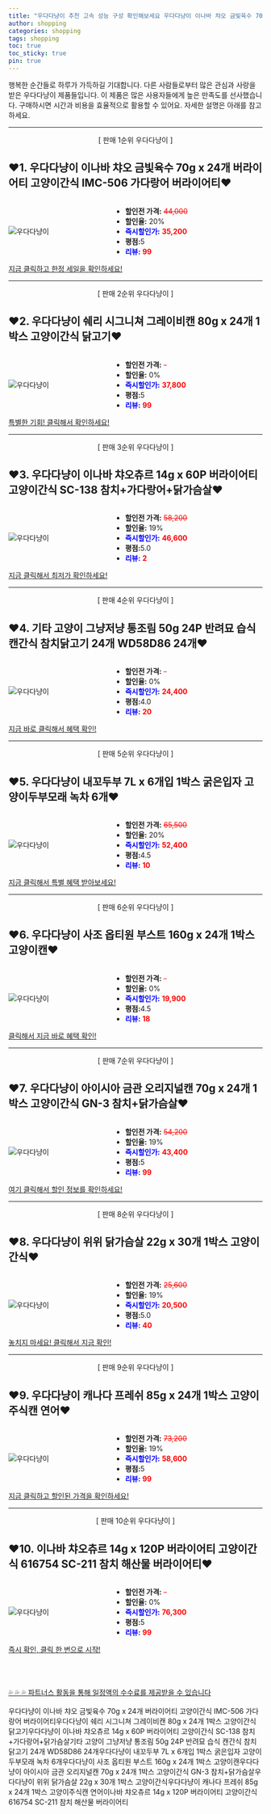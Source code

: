 ```yaml
---
title: "우다다냥이 추천 고속 성능 구성 확인해보세요 우다다냥이 이나바 챠오 금빛육수 70g"
author: shopping
categories: shopping
tags: shopping
toc: true
toc_sticky: true
pin: true
---
```

행복한 순간들로 하루가 가득하길 기대합니다. 다른 사람들로부터 많은 관심과 사랑을 받은 우다다냥이 제품들입니다. 이 제품은 많은 사용자들에게 높은 만족도를 선사했습니다. 구매하시면 시간과 비용을 효율적으로 활용할 수 있어요. 자세한 설명은 아래를 참고하세요.

---
<p class="toplist" style="margin: 0 auto; display: block; width: fit-content;">[ 판매 1순위 우다다냥이 ]</p>

<h2><strong>❤️1. 우다다냥이 이나바 챠오 금빛육수 70g x 24개 버라이어티 고양이간식 IMC-506 가다랑어 버라이어티❤️</strong></h2>

<div style="display: flex; align-items: center;">
    <div style="flex: 0.4;">
        <img src="https://thumbnail9.coupangcdn.com/thumbnails/remote/230x230ex/image/vendor_inventory/bf2b/26d91de9c45ed4601b94bf5a411a2060cd63855f727c9b12593458fc5b3f.jpg" alt="우다다냥이" style="max-width: 100%;">
    </div>
    <div style="flex: 0.6; margin-left: 10px;">
        <ul>
            <li><strong>할인전 가격:</strong> <del style="color: red;">44,000</del></li>
            <li><strong>할인율:</strong> 20%</li>
            <li><span style='color:blue'><strong>즉시할인가:</strong></span> <span style='color:red'><strong>35,200</strong></span></li>
            <li><strong>평점:</strong>5</li>
            <li><span style='color:blue'><strong>리뷰:</strong></span> <span style='color:red'><strong>99</strong></span></li>
        </ul>
    </div>
</div>
<div class="center">
    <a href="https://selin100587001.github.io?lptag=AF9450613&subid=githubio&pageKey=7966355675&traceid=V0-153&itemId=22046302419&vendorItemId=89093617938" class="myButton">
        지금 클릭하고 한정 세일을 확인하세요!
    </a>
</div>


---
<p class="toplist" style="margin: 0 auto; display: block; width: fit-content;">[ 판매 2순위 우다다냥이 ]</p>

<h2><strong>❤️2. 우다다냥이 쉐리 시그니쳐 그레이비캔 80g x 24개 1박스 고양이간식 닭고기❤️</strong></h2>

<div style="display: flex; align-items: center;">
    <div style="flex: 0.4;">
        <img src="https://thumbnail9.coupangcdn.com/thumbnails/remote/230x230ex/image/vendor_inventory/4a73/51c1954db8112c304401a393adc4fdcfaca8992beb2a3a8252e94e2ab378.jpg" alt="우다다냥이" style="max-width: 100%;">
    </div>
    <div style="flex: 0.6; margin-left: 10px;">
        <ul>
            <li><strong>할인전 가격:</strong> <del style="color: red;">-</del></li>
            <li><strong>할인율:</strong> 0%</li>
            <li><span style='color:blue'><strong>즉시할인가:</strong></span> <span style='color:red'><strong>37,800</strong></span></li>
            <li><strong>평점:</strong>5</li>
            <li><span style='color:blue'><strong>리뷰:</strong></span> <span style='color:red'><strong>99</strong></span></li>
        </ul>
    </div>
</div>
<div class="center">
    <a href="https://selin100587001.github.io?lptag=AF9450613&subid=githubio&pageKey=8091382892&traceid=V0-153&itemId=22852211450&vendorItemId=90052212587" class="myButton">
        특별한 기회! 클릭해서 확인하세요!
    </a>
</div>


---
<p class="toplist" style="margin: 0 auto; display: block; width: fit-content;">[ 판매 3순위 우다다냥이 ]</p>

<h2><strong>❤️3. 우다다냥이 이나바 챠오츄르 14g x 60P 버라이어티 고양이간식 SC-138 참치+가다랑어+닭가슴살❤️</strong></h2>

<div style="display: flex; align-items: center;">
    <div style="flex: 0.4;">
        <img src="https://thumbnail10.coupangcdn.com/thumbnails/remote/230x230ex/image/vendor_inventory/575f/e7b29a3fc7d7c8d81f283d17d7d4d2d58d69e60b101fcd5acfc029dab42c.jpg" alt="우다다냥이" style="max-width: 100%;">
    </div>
    <div style="flex: 0.6; margin-left: 10px;">
        <ul>
            <li><strong>할인전 가격:</strong> <del style="color: red;">58,200</del></li>
            <li><strong>할인율:</strong> 19%</li>
            <li><span style='color:blue'><strong>즉시할인가:</strong></span> <span style='color:red'><strong>46,600</strong></span></li>
            <li><strong>평점:</strong>5.0</li>
            <li><span style='color:blue'><strong>리뷰:</strong></span> <span style='color:red'><strong>2</strong></span></li>
        </ul>
    </div>
</div>
<div class="center">
    <a href="https://selin100587001.github.io?lptag=AF9450613&subid=githubio&pageKey=7277948618&traceid=V0-153&itemId=18575371178&vendorItemId=86568961551" class="myButton">
        지금 클릭해서 최저가 확인하세요!
    </a>
</div>


---
<p class="toplist" style="margin: 0 auto; display: block; width: fit-content;">[ 판매 4순위 우다다냥이 ]</p>

<h2><strong>❤️4. 기타 고양이 그냥저냥 통조림 50g 24P 반려묘 습식 캔간식 참치닭고기 24개 WD58D86 24개❤️</strong></h2>

<div style="display: flex; align-items: center;">
    <div style="flex: 0.4;">
        <img src="https:https://img1a.coupangcdn.com/image/coupang/list/adultProduct_plp.png" alt="우다다냥이" style="max-width: 100%;">
    </div>
    <div style="flex: 0.6; margin-left: 10px;">
        <ul>
            <li><strong>할인전 가격:</strong> <del style="color: red;">-</del></li>
            <li><strong>할인율:</strong> 0%</li>
            <li><span style='color:blue'><strong>즉시할인가:</strong></span> <span style='color:red'><strong>24,400</strong></span></li>
            <li><strong>평점:</strong>4.0</li>
            <li><span style='color:blue'><strong>리뷰:</strong></span> <span style='color:red'><strong>20</strong></span></li>
        </ul>
    </div>
</div>
<div class="center">
    <a href="https://selin100587001.github.io?lptag=AF9450613&subid=githubio&pageKey=7862105732&traceid=V0-153&itemId=23502958720&vendorItemId=90529386289" class="myButton">
        지금 바로 클릭해서 혜택 확인!
    </a>
</div>


---
<p class="toplist" style="margin: 0 auto; display: block; width: fit-content;">[ 판매 5순위 우다다냥이 ]</p>

<h2><strong>❤️5. 우다다냥이 내꼬두부 7L x 6개입 1박스 굵은입자 고양이두부모래 녹차 6개❤️</strong></h2>

<div style="display: flex; align-items: center;">
    <div style="flex: 0.4;">
        <img src="https:https://img1a.coupangcdn.com/image/coupang/list/adultProduct_plp.png" alt="우다다냥이" style="max-width: 100%;">
    </div>
    <div style="flex: 0.6; margin-left: 10px;">
        <ul>
            <li><strong>할인전 가격:</strong> <del style="color: red;">65,500</del></li>
            <li><strong>할인율:</strong> 20%</li>
            <li><span style='color:blue'><strong>즉시할인가:</strong></span> <span style='color:red'><strong>52,400</strong></span></li>
            <li><strong>평점:</strong>4.5</li>
            <li><span style='color:blue'><strong>리뷰:</strong></span> <span style='color:red'><strong>10</strong></span></li>
        </ul>
    </div>
</div>
<div class="center">
    <a href="https://selin100587001.github.io?lptag=AF9450613&subid=githubio&pageKey=8115784115&traceid=V0-153&itemId=18564845847&vendorItemId=88944088042" class="myButton">
        지금 클릭해서 특별 혜택 받아보세요!
    </a>
</div>


---
<p class="toplist" style="margin: 0 auto; display: block; width: fit-content;">[ 판매 6순위 우다다냥이 ]</p>

<h2><strong>❤️6. 우다다냥이 사조 옵티원 부스트 160g x 24개 1박스 고양이캔❤️</strong></h2>

<div style="display: flex; align-items: center;">
    <div style="flex: 0.4;">
        <img src="https://thumbnail7.coupangcdn.com/thumbnails/remote/230x230ex/image/vendor_inventory/6943/d36a847b3837b0c1737b6cb927b178d5f08937c194f4ec3fe0b0655687a3.jpg" alt="우다다냥이" style="max-width: 100%;">
    </div>
    <div style="flex: 0.6; margin-left: 10px;">
        <ul>
            <li><strong>할인전 가격:</strong> <del style="color: red;">-</del></li>
            <li><strong>할인율:</strong> 0%</li>
            <li><span style='color:blue'><strong>즉시할인가:</strong></span> <span style='color:red'><strong>19,900</strong></span></li>
            <li><strong>평점:</strong>4.5</li>
            <li><span style='color:blue'><strong>리뷰:</strong></span> <span style='color:red'><strong>18</strong></span></li>
        </ul>
    </div>
</div>
<div class="center">
    <a href="https://selin100587001.github.io?lptag=AF9450613&subid=githubio&pageKey=7372540517&traceid=V0-153&itemId=18429878480&vendorItemId=87438564254" class="myButton">
        클릭해서 지금 바로 혜택 확인!
    </a>
</div>


---
<p class="toplist" style="margin: 0 auto; display: block; width: fit-content;">[ 판매 7순위 우다다냥이 ]</p>

<h2><strong>❤️7. 우다다냥이 아이시아 금관 오리지널캔 70g x 24개 1박스 고양이간식 GN-3 참치+닭가슴살❤️</strong></h2>

<div style="display: flex; align-items: center;">
    <div style="flex: 0.4;">
        <img src="https://thumbnail6.coupangcdn.com/thumbnails/remote/230x230ex/image/vendor_inventory/5535/71817acf7d2fae13aab883dbdc91304e75ee13b61e50dac243194f30d6cc.jpg" alt="우다다냥이" style="max-width: 100%;">
    </div>
    <div style="flex: 0.6; margin-left: 10px;">
        <ul>
            <li><strong>할인전 가격:</strong> <del style="color: red;">54,200</del></li>
            <li><strong>할인율:</strong> 19%</li>
            <li><span style='color:blue'><strong>즉시할인가:</strong></span> <span style='color:red'><strong>43,400</strong></span></li>
            <li><strong>평점:</strong>5</li>
            <li><span style='color:blue'><strong>리뷰:</strong></span> <span style='color:red'><strong>99</strong></span></li>
        </ul>
    </div>
</div>
<div class="center">
    <a href="https://selin100587001.github.io?lptag=AF9450613&subid=githubio&pageKey=7394667276&traceid=V0-153&itemId=19125549155&vendorItemId=88604378266" class="myButton">
        여기 클릭해서 할인 정보를 확인하세요!
    </a>
</div>


---
<p class="toplist" style="margin: 0 auto; display: block; width: fit-content;">[ 판매 8순위 우다다냥이 ]</p>

<h2><strong>❤️8. 우다다냥이 위위 닭가슴살 22g x 30개 1박스 고양이간식❤️</strong></h2>

<div style="display: flex; align-items: center;">
    <div style="flex: 0.4;">
        <img src="https://thumbnail6.coupangcdn.com/thumbnails/remote/230x230ex/image/vendor_inventory/1286/b3cd2221bb8b60f3960730f1808e8f3939e9b9079eb8b6def86a66272231.jpg" alt="우다다냥이" style="max-width: 100%;">
    </div>
    <div style="flex: 0.6; margin-left: 10px;">
        <ul>
            <li><strong>할인전 가격:</strong> <del style="color: red;">25,600</del></li>
            <li><strong>할인율:</strong> 19%</li>
            <li><span style='color:blue'><strong>즉시할인가:</strong></span> <span style='color:red'><strong>20,500</strong></span></li>
            <li><strong>평점:</strong>5.0</li>
            <li><span style='color:blue'><strong>리뷰:</strong></span> <span style='color:red'><strong>40</strong></span></li>
        </ul>
    </div>
</div>
<div class="center">
    <a href="https://selin100587001.github.io?lptag=AF9450613&subid=githubio&pageKey=8181374246&traceid=V0-153&itemId=18567438608&vendorItemId=89092934163" class="myButton">
        놓치지 마세요! 클릭해서 지금 확인!
    </a>
</div>


---
<p class="toplist" style="margin: 0 auto; display: block; width: fit-content;">[ 판매 9순위 우다다냥이 ]</p>

<h2><strong>❤️9. 우다다냥이 캐나다 프레쉬 85g x 24개 1박스 고양이주식캔 연어❤️</strong></h2>

<div style="display: flex; align-items: center;">
    <div style="flex: 0.4;">
        <img src="https://thumbnail10.coupangcdn.com/thumbnails/remote/230x230ex/image/vendor_inventory/2ce1/01895b1d47bc3c46ff5c0b7a8e268c53e5dcd1a46ee5f267f41e061b000d.jpg" alt="우다다냥이" style="max-width: 100%;">
    </div>
    <div style="flex: 0.6; margin-left: 10px;">
        <ul>
            <li><strong>할인전 가격:</strong> <del style="color: red;">73,200</del></li>
            <li><strong>할인율:</strong> 19%</li>
            <li><span style='color:blue'><strong>즉시할인가:</strong></span> <span style='color:red'><strong>58,600</strong></span></li>
            <li><strong>평점:</strong>5</li>
            <li><span style='color:blue'><strong>리뷰:</strong></span> <span style='color:red'><strong>99</strong></span></li>
        </ul>
    </div>
</div>
<div class="center">
    <a href="https://selin100587001.github.io?lptag=AF9450613&subid=githubio&pageKey=7278283361&traceid=V0-153&itemId=18576755350&vendorItemId=88824054743" class="myButton">
        지금 클릭하고 할인된 가격을 확인하세요!
    </a>
</div>


---
<p class="toplist" style="margin: 0 auto; display: block; width: fit-content;">[ 판매 10순위 우다다냥이 ]</p>

<h2><strong>❤️10. 이나바 챠오츄르 14g x 120P 버라이어티 고양이간식 616754 SC-211 참치 해산물 버라이어티❤️</strong></h2>

<div style="display: flex; align-items: center;">
    <div style="flex: 0.4;">
        <img src="https://thumbnail10.coupangcdn.com/thumbnails/remote/230x230ex/image/vendor_inventory/1205/633a035997742d4e9d6a18687dd59ac5f6e1dc6ac5c2710e3731d99468de.jpg" alt="우다다냥이" style="max-width: 100%;">
    </div>
    <div style="flex: 0.6; margin-left: 10px;">
        <ul>
            <li><strong>할인전 가격:</strong> <del style="color: red;">-</del></li>
            <li><strong>할인율:</strong> 0%</li>
            <li><span style='color:blue'><strong>즉시할인가:</strong></span> <span style='color:red'><strong>76,300</strong></span></li>
            <li><strong>평점:</strong>5</li>
            <li><span style='color:blue'><strong>리뷰:</strong></span> <span style='color:red'><strong>99</strong></span></li>
        </ul>
    </div>
</div>
<div class="center">
    <a href="https://selin100587001.github.io?lptag=AF9450613&subid=githubio&pageKey=7976825220&traceid=V0-153&itemId=22114087136&vendorItemId=90453488659" class="myButton">
        즉시 확인, 클릭 한 번으로 시작!
    </a>
</div>

<br><br><br>[💦 💦 💦 파트너스 활동을 통해 일정액의 수수료를 제공받을 수 있습니다](https://link.coupang.com/a/bcpT2c)<br><br>우다다냥이 이나바 챠오 금빛육수 70g x 24개 버라이어티 고양이간식 IMC-506 가다랑어 버라이어티우다다냥이 쉐리 시그니쳐 그레이비캔 80g x 24개 1박스 고양이간식 닭고기우다다냥이 이나바 챠오츄르 14g x 60P 버라이어티 고양이간식 SC-138 참치+가다랑어+닭가슴살기타 고양이 그냥저냥 통조림 50g 24P 반려묘 습식 캔간식 참치닭고기 24개 WD58D86 24개우다다냥이 내꼬두부 7L x 6개입 1박스 굵은입자 고양이두부모래 녹차 6개우다다냥이 사조 옵티원 부스트 160g x 24개 1박스 고양이캔우다다냥이 아이시아 금관 오리지널캔 70g x 24개 1박스 고양이간식 GN-3 참치+닭가슴살우다다냥이 위위 닭가슴살 22g x 30개 1박스 고양이간식우다다냥이 캐나다 프레쉬 85g x 24개 1박스 고양이주식캔 연어이나바 챠오츄르 14g x 120P 버라이어티 고양이간식 616754 SC-211 참치 해산물 버라이어티